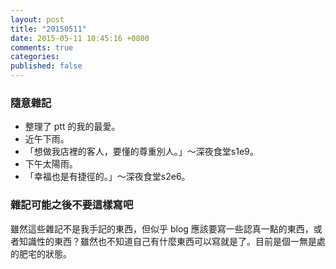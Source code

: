 ```yaml
---
layout: post
title: "20150511"
date: 2015-05-11 10:45:16 +0800
comments: true
categories: 
published: false
---
```


### 隨意雜記

- 整理了 ptt 的我的最愛。
- 近午下雨。
- 「想做我店裡的客人，要懂的尊重別人。」～深夜食堂s1e9。
- 下午太陽雨。
- 「幸福也是有捷徑的。」～深夜食堂s2e6。


### 雜記可能之後不要這樣寫吧

雖然這些雜記不是我手記的東西，但似乎 blog 應該要寫一些認真一點的東西，或者知識性的東西？雖然也不知道自己有什麼東西可以寫就是了。目前是個一無是處的肥宅的狀態。
